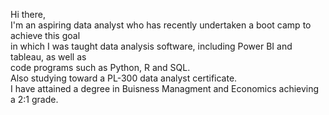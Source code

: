 Hi there,  
I'm an aspiring data analyst who has recently undertaken a boot camp to achieve this goal  
in which I was taught data analysis software, including Power BI and tableau, as well as  
code programs such as Python, R and SQL.  
Also studying toward a PL-300 data analyst certificate.  
I have attained a degree in Buisness Managment and Economics achieving a 2:1 grade.  

